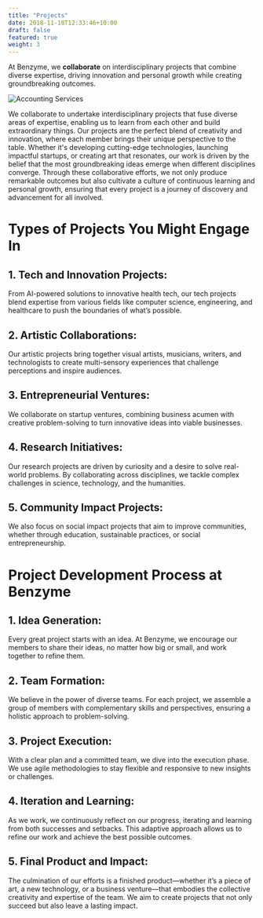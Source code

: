 ```yaml
---
title: "Projects"
date: 2018-11-18T12:33:46+10:00
draft: false
featured: true
weight: 3
---
```


At Benzyme, we **collaborate** on interdisciplinary projects that combine diverse expertise, driving innovation and personal growth while creating groundbreaking outcomes.

<!--more-->

![Accounting Services](/images/projects.svg)


We collaborate to undertake interdisciplinary projects that fuse diverse areas of expertise, enabling us to learn from each other and build extraordinary things. Our projects are the perfect blend of creativity and innovation, where each member brings their unique perspective to the table. Whether it's developing cutting-edge technologies, launching impactful startups, or creating art that resonates, our work is driven by the belief that the most groundbreaking ideas emerge when different disciplines converge. Through these collaborative efforts, we not only produce remarkable outcomes but also cultivate a culture of continuous learning and personal growth, ensuring that every project is a journey of discovery and advancement for all involved.

# Types of Projects You Might Engage In


## 1. Tech and Innovation Projects:

From AI-powered solutions to innovative health tech, our tech projects blend expertise from various fields like computer science, engineering, and healthcare to push the boundaries of what’s possible.

## 2. Artistic Collaborations:

Our artistic projects bring together visual artists, musicians, writers, and technologists to create multi-sensory experiences that challenge perceptions and inspire audiences.

## 3. Entrepreneurial Ventures:

We collaborate on startup ventures, combining business acumen with creative problem-solving to turn innovative ideas into viable businesses.

## 4. Research Initiatives:

Our research projects are driven by curiosity and a desire to solve real-world problems. By collaborating across disciplines, we tackle complex challenges in science, technology, and the humanities.

## 5. Community Impact Projects:

We also focus on social impact projects that aim to improve communities, whether through education, sustainable practices, or social entrepreneurship.


# Project Development Process at Benzyme

## 1. Idea Generation:

Every great project starts with an idea. At Benzyme, we encourage our members to share their ideas, no matter how big or small, and work together to refine them.

## 2. Team Formation:

We believe in the power of diverse teams. For each project, we assemble a group of members with complementary skills and perspectives, ensuring a holistic approach to problem-solving.

## 3. Project Execution:

With a clear plan and a committed team, we dive into the execution phase. We use agile methodologies to stay flexible and responsive to new insights or challenges.

## 4. Iteration and Learning:

As we work, we continuously reflect on our progress, iterating and learning from both successes and setbacks. This adaptive approach allows us to refine our work and achieve the best possible outcomes.

## 5. Final Product and Impact:

The culmination of our efforts is a finished product—whether it’s a piece of art, a new technology, or a business venture—that embodies the collective creativity and expertise of the team. We aim to create projects that not only succeed but also leave a lasting impact.

